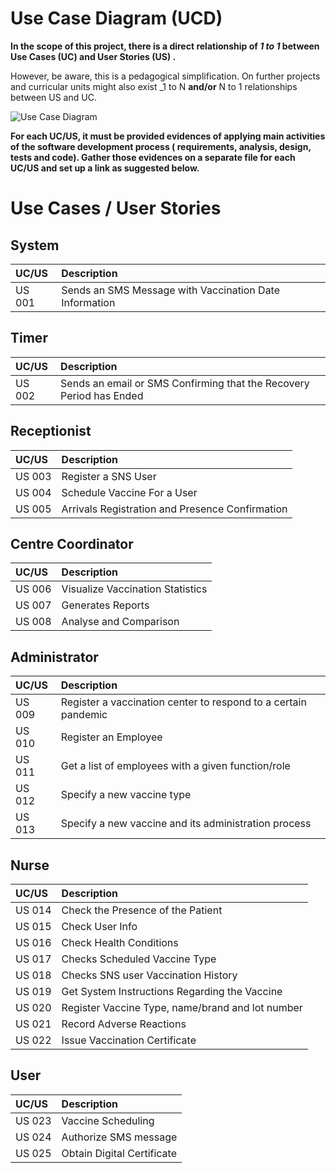 # Use Case Diagram (UCD)

**In the scope of this project, there is a direct relationship of _1 to 1_ between Use Cases (UC) and User Stories (US)
.**

However, be aware, this is a pedagogical simplification. On further projects and curricular units might also exist _1 to
N **and/or** N to 1 relationships between US and UC.

![Use Case Diagram](UCD.svg)

**For each UC/US, it must be provided evidences of applying main activities of the software development process (
requirements, analysis, design, tests and code). Gather those evidences on a separate file for each UC/US and set up a
link as suggested below.**

# Use Cases / User Stories

## System

| UC/US  | Description                                             |
|:-------|:--------------------------------------------------------|
| US 001 | Sends an SMS Message with Vaccination Date Information  |

## Timer

| UC/US  | Description                                                         |                   
|:-------|:--------------------------------------------------------------------|
| US 002| Sends an email or SMS Confirming that the Recovery Period has Ended |

## Receptionist

| UC/US  | Description                                     |                   
|:-------|:------------------------------------------------|
| US 003 | Register a SNS User                             |
| US 004 | Schedule Vaccine For a User                     |
| US 005 | Arrivals Registration and Presence Confirmation |

## Centre Coordinator

| UC/US  | Description                       |                   
|:-------|:----------------------------------|
| US 006 | Visualize Vaccination Statistics  |
| US 007 | Generates Reports                 |
| US 008 | Analyse and Comparison            |

## Administrator

| UC/US  | Description                                                    |                   
|:-------|:---------------------------------------------------------------|
| US 009 | Register a vaccination center to respond to a certain pandemic |
| US 010 | Register an Employee                                           |
| US 011 | Get a list of employees with a given function/role             |
| US 012 | Specify a new vaccine type                                     |
| US 013 | Specify a new vaccine and its administration process           |

## Nurse

| UC/US  | Description                                      |                   
|:-------|:-------------------------------------------------|
| US 014 | Check the Presence of the Patient                |
| US 015 | Check User Info                                  |
| US 016 | Check Health Conditions                          |
| US 017 | Checks Scheduled Vaccine Type                    |
| US 018 | Checks SNS user Vaccination History              |
| US 019 | Get System Instructions Regarding the Vaccine    |
| US 020 | Register Vaccine Type, name/brand and lot number |
| US 021 | Record Adverse Reactions                         |
| US 022 | Issue Vaccination Certificate                    |

## User

| UC/US  | Description                |                   
|:-------|:---------------------------|
| US 023 | Vaccine Scheduling         |
| US 024 | Authorize SMS message      | 
| US 025 | Obtain Digital Certificate |